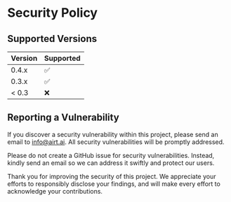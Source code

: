 # Security Policy

## Supported Versions

| Version | Supported          |
| ------- | ------------------ |
| 0.4.x   | :white_check_mark: |
| 0.3.x   | :white_check_mark: |
| < 0.3   | :x:                |

## Reporting a Vulnerability

If you discover a security vulnerability within this project, please send an email to info@airt.ai. All security vulnerabilities will be promptly addressed.

Please do not create a GitHub issue for security vulnerabilities. Instead, kindly send an email so we can address it swiftly and protect our users.

Thank you for improving the security of this project. We appreciate your efforts to responsibly disclose your findings, and will make every effort to acknowledge your contributions.
